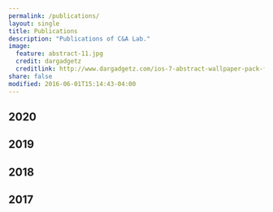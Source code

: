 ```yaml
---
permalink: /publications/
layout: single
title: Publications
description: "Publications of C&A Lab."
image:
  feature: abstract-11.jpg
  credit: dargadgetz
  creditlink: http://www.dargadgetz.com/ios-7-abstract-wallpaper-pack-for-iphone-5-and-ipod-touch-retina/
share: false
modified: 2016-06-01T15:14:43-04:00
---
```

## 2020


## 2019


## 2018

## 2017
